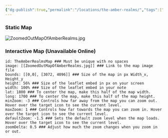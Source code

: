 ```yaml
---
{"dg-publish":true,"permalink":"/locations/the-amber-realms/","tags":["Display"],"updated":"2025-01-14T21:03:47.527+00:00"}
---
```


### Static Map
![ZoomedOutMapOfAmberRealms.jpg](/img/user/Admin/Attachments/ZoomedOutMapOfAmberRealms.jpg)

### Interactive Map (Unavailable Online)

```leaflet  
id: TheAmberRealmsMap ### Must be unique with no spaces  
image: [[ZoomedOutMapOfAmberRealms.jpg]] ### Link to the map image file  
bounds: [[0,0], [3072, 4096]] ### Size of the map in px Width_x, Height_y  
height: 56% ### Size of the leaflet embed in px on your screen  
width: 100% ### Size of the leaflet embed in your note  
lat: 1800 ### To center the map, make this half of the map width.  
long: 1700 ### To center the map, make this half of the map height.  
minZoom: -3 ### Controls how far away from the map you can zoom out. Hover over the target icon to see the current level.  
maxZoom: 1 ### Controls how far towards the map you can zoom in. Hover over the target icon to see the current level.  
defaultZoom: -1.5 ### Sets the default zoom level when the map loads. Hover over the target icon to see the current level.  
zoomDelta: 0.5 ### Adjust how much the zoom changes when you zoom in or out. 
```
